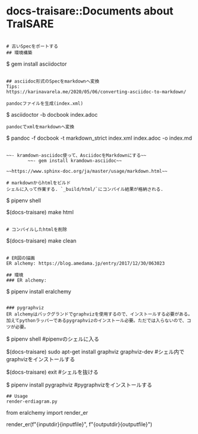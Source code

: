# docs-traisare::Documents about TraISARE
```

# 古いSpecをポートする
## 環境構築
```
$ gem install asciidoctor
```

## asciidoc形式のSpecをmarkdownへ変換  
Tips:
https://karinavarela.me/2020/05/06/converting-asciidoc-to-markdown/  

pandocファイルを生成(index.xml)
```
$ asciidoctor -b docbook index.adoc
```
pandocでxmlをmarkdownへ変換
```
$ pandoc -f docbook -t markdown_strict index.xml index.adoc -o index.md
```

~~- kramdown-asciidoc使って、AsciidocをMarkdownにする~~
		~~- gem install kramdown-asciidoc~~

~~https://www.sphinx-doc.org/ja/master/usage/markdown.html~~  

# markdownからhtmlをビルド
シェルに入って作業する. `_build/html/`にコンパイル結果が格納される.
```
$ pipenv shell

$(docs-traisare) make html
```

# コンパイルしたhtmlを削除
```
$(docs-traisare) make clean
```

# ER図の描画
ER alchemy: https://blog.amedama.jp/entry/2017/12/30/063023

## 環境
### ER alchemy:
```
$ pipenv install eralchemy
```

### pygraphviz
ER alchemyはバックグランドでgraphvizを使用するので、インストールする必要がある。加えてpythonラッパーであるpygraphvizのインストール必要。ただでは入らないので、コツが必要。

```
$ pipenv shell  #pipenvのシェルに入る

$(docs-traisare) sudo apt-get install graphviz graphviz-dev  #シェル内でgraphvizをインストールする

$(docs-traisare) exit  #シェルを抜ける

$ pipenv install pygraphviz  #pygraphvizをインストールする
```
## Usage
render-erdiagram.py
```
from eralchemy import render_er

render_er(f"{inputdir}{inputfile}", f"{outputdir}{outputfile}")
```


